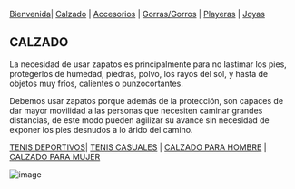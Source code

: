 [Bienvenida](./index.md)| [Calzado](./calzado.md) | [Accesorios](./accesorios.md) | [Gorras/Gorros](./gorras.md) | [Playeras](./playeras.md) | [Joyas](./joyas.md) 

## CALZADO


La necesidad de usar zapatos es principalmente para no lastimar los pies, protegerlos de humedad, piedras, polvo, los rayos del sol, y hasta de objetos muy fríos, calientes o punzocortantes.

Debemos usar zapatos porque además de la protección, son capaces de dar mayor movilidad a las personas que necesiten caminar grandes distancias, de este modo pueden agilizar su avance sin necesidad de exponer los pies desnudos a lo árido del camino.

[TENIS DEPORTIVOS](./deportivo.md)| [TENIS CASUALES](./casual.md) | [CALZADO PARA HOMBRE](./hombre.md) | [CALZADO PARA MUJER](./mujer.md) 


![image](https://user-images.githubusercontent.com/99769777/157764359-5027aa8d-0a14-4aa4-8164-e5450e582ebc.png)



